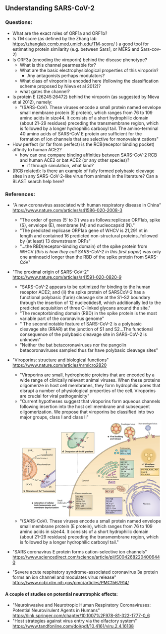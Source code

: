 ## Understanding SARS-CoV-2

### Questions:
- What are the exact roles of ORF1a and ORF1b?
- Is TM score (as defined by the Zhang lab https://zhanglab.ccmb.med.umich.edu/TM-score/ ) a good tool for estimating protein similarity (e.g. between Sars1, or MERS and Sars-cov-2)
- Is ORF3a (encoding the viroporin) behind the disease phenotype?
	- What is this channel pearmeable for?
	- What are the basic electrophysiological properties of this viroporin?
		- Any antagonists perhaps modulators?
	- What class of viroporin is encoded here (following the classification scheme proposed by Nieva et al 2012)?	
	- what gates the channel?
- Is protein E (26245:26472) behind the viroporin (as suggested by Nieva et al 2012), namely:
	- "(SARS-CoV). These viruses encode a small protein named envelope small membrane protein (E protein), which ranges from 76 to 109 amino acids in size44. It consists of a short hydrophilic domain (about 21–29 residues) preceding the transmembrane region, which is followed by a longer hydrophilic carboxyl tail. The amino-terminal 40 amino acids of SARS-CoV E protein are sufficient for the formation of ion channels that are selective for monovalent cations"
- How perfect (or far from perfect) is the RCB(receptor binding pocket) affinity to human ACE2?
	- how can one compare binding affinities between SARS-CoV-2 RCB and human ACE2 or bat ACE2 (or any other species)?
		- if through simulation, what kind?
- (RCB related): Is there an example of fully formed polybasic cleavage sites in any SARS-CoV-2-like virus from animals in the literature? Can a BLAST search help here?


### References:
- "A new coronavirus associated with human respiratory disease in China" https://www.nature.com/articles/s41586-020-2008-3
	-  "The order of genes (5′ to 3′) was as follows:replicase ORF1ab, spike (S), envelope (E), membrane (M) and nucleocapsid (N)."
	-  "The predicted replicase ORF1ab gene of WHCV is 21,291 nt in length and contained 16 predicted non-structural proteins..followed by (at least) 13 downstream ORFs"
	-  "...the RBD(receptor-binding domain) of the spike protein from WHCV (_this is how they call SARS-CoV-2 in this first paper_) was only one aminoacid longer than the RBD of the spike protein from SARS-CoV"
- "The proximal origin of SARS-CoV-2" https://www.nature.com/articles/s41591-020-0820-9
	-	"SARS-CoV-2 appears to be optimized for binding to the human receptor ACE2; and (ii) the spike protein of SARSCoV-2 has a functional polybasic (furin) cleavage site at the S1–S2 boundary through the insertion of 12 nucleotides8, which additionally led to the predicted acquisition of three O-linked glycans around the site."
	-	"The receptorbinding domain (RBD) in the spike protein is the most variable part of the coronavirus genome"
	-	" The second notable feature of SARS-CoV-2 is a polybasic cleavage site (RRAR) at the junction of S1 and S2...The functional consequence of the polybasic cleavage site in SARS-CoV-2 is unknown"
	-	"Neither the bat betacoronaviruses nor the pangolin betacoronaviruses sampled thus far have polybasic cleavage sites"
- "Viroporins: structure and biological functions" https://www.nature.com/articles/nrmicro2820
	-	"Viroporins are small, hydrophobic proteins that are encoded by a wide range of clinically relevant animal viruses. When these proteins oligomerize in host cell membranes, they form hydrophilic pores that disrupt a number of physiological properties of the cell. Viroporins are crucial for viral pathogenicity"
	-	"Current hypotheses suggest that viroporins form aqueous channels following insertion into the host cell membrane and subsequent oligomerization. We propose that viroporins be classified into two major groups, class I and class II"
	 ![Cytopathic effects of viroporins and their functions during the viral life cycle.](./figures/viroporin_action.png)
	-	"(SARS-CoV). These viruses encode a small protein named envelope small membrane protein (E protein), which ranges from 76 to 109 amino acids in size44. It consists of a short hydrophilic domain (about 21–29 residues) preceding the transmembrane region, which is followed by a longer hydrophilic carboxyl tail."

- "SARS coronavirus E protein forms cation-selective ion channels" https://www.sciencedirect.com/science/article/pii/S0042682204006440

- "Severe acute respiratory syndrome-associated coronavirus 3a protein forms an ion channel and modulates virus release" https://www.ncbi.nlm.nih.gov/pmc/articles/PMC1567914/

#### A couple of studies on potential neurotrophic effects:
- "Neuroinvasive and Neurotropic Human Respiratory Coronaviruses: Potential Neurovirulent Agents in Humans" https://link.springer.com/chapter/10.1007%2F978-81-322-1777-0_6
- "Host strategies against virus entry via the olfactory system" https://www.tandfonline.com/doi/pdf/10.4161/viru.2.4.16138
 